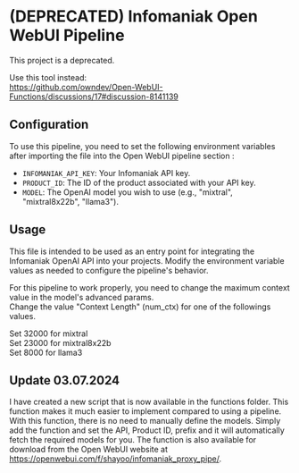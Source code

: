 # (DEPRECATED) Infomaniak Open WebUI Pipeline
This project is a deprecated.

Use this tool instead:  
https://github.com/owndev/Open-WebUI-Functions/discussions/17#discussion-8141139

## Configuration

To use this pipeline, you need to set the following environment variables after importing the file into the Open WebUI pipeline section :

- `INFOMANIAK_API_KEY`: Your Infomaniak API key.
- `PRODUCT_ID`: The ID of the product associated with your API key.
- `MODEL`: The OpenAI model you wish to use (e.g., "mixtral", "mixtral8x22b", "llama3").

## Usage

This file is intended to be used as an entry point for integrating the Infomaniak OpenAI API into your projects. Modify the environment variable values as needed to configure the pipeline's behavior.

For this pipeline to work properly, you need to change the maximum context value in the model's advanced params.  
Change the value "Context Length" (num_ctx) for one of the followings values. 

Set 32000 for mixtral   
Set 23000 for mixtral8x22b  
Set 8000 for llama3  


## Update 03.07.2024
I have created a new script that is now available in the functions folder. This function makes it much easier to implement compared to using a pipeline.
With this function, there is no need to manually define the models. Simply add the function and set the API, Product ID, prefix and it will automatically fetch the required models for you.
The function is also available for download from the Open WebUI website at <https://openwebui.com/f/shayoo/infomaniak_proxy_pipe/>.

